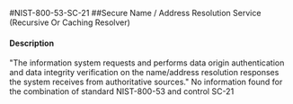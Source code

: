 #NIST-800-53-SC-21
##Secure Name / Address Resolution Service (Recursive Or Caching Resolver)
#### Description
"The information system requests and performs data origin authentication and data integrity verification on the name/address resolution responses the system receives from authoritative sources."
No information found for the combination of standard NIST-800-53 and control SC-21
